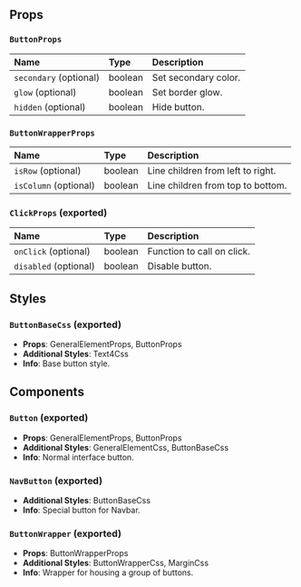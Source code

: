 ## Props

### `ButtonProps`
| Name | Type | Description                                                          |
| :--- | :--- | :------------------------------------------------------------------- |
| `secondary` (optional) | boolean | Set secondary color.
| `glow` (optional) | boolean | Set border glow.
| `hidden` (optional) | boolean | Hide button.

### `ButtonWrapperProps`
| Name | Type | Description                                                          |
| :--- | :--- | :------------------------------------------------------------------- |
| `isRow` (optional) | boolean | Line children from left to right.
| `isColumn` (optional) | boolean | Line children from top to bottom.

### `ClickProps` (exported)
| Name | Type | Description                                                          |
| :--- | :--- | :------------------------------------------------------------------- |
| `onClick` (optional) | boolean | Function to call on click.
| `disabled` (optional) | boolean | Disable button.

## Styles

### `ButtonBaseCss` (exported)
- **Props**: GeneralElementProps, ButtonProps
- **Additional Styles**: Text4Css
- **Info**: Base button style.

## Components

### `Button` (exported)
- **Props**: GeneralElementProps, ButtonProps
- **Additional Styles**: GeneralElementCss, ButtonBaseCss
- **Info**: Normal interface button.

### `NavButton` (exported)
- **Additional Styles**: ButtonBaseCss
- **Info**: Special button for Navbar.

### `ButtonWrapper` (exported)
- **Props**: ButtonWrapperProps
- **Additional Styles**: ButtonWrapperCss, MarginCss
- **Info**: Wrapper for housing a group of buttons.